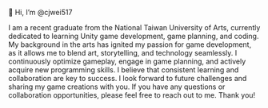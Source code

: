 👋 Hi, I’m @cjwei517

I am a recent graduate from the National Taiwan University of Arts, 
currently dedicated to learning Unity game development, game planning, and coding. 
My background in the arts has ignited my passion for game development, 
as it allows me to blend art, storytelling, and technology seamlessly. 
I continuously optimize gameplay, engage in game planning, and actively acquire new programming skills. 
I believe that consistent learning and collaboration are key to success. 
I look forward to future challenges and sharing my game creations with you. 
If you have any questions or collaboration opportunities, 
please feel free to reach out to me. Thank you!
